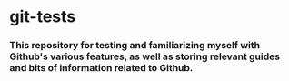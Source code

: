 # git-tests

### This repository for testing and familiarizing myself with Github's various features, as well as storing relevant guides and bits of information related to Github.
